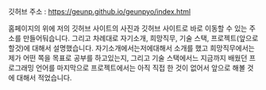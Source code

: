 깃허브 주소 : https://geunp.github.io/geunpyo/index.html

홈페이지의 위에 저의 깃허브 사이트의 사진과 깃허브 사이트로 바로 이동할 수 있는 주소를 만들어둬습니다.
그리고 차례대로 자기소개, 희망직무, 기술 스택, 프로젝트(앞으로 할것)에 대해서 설명했습니다.
자기소개에서는저에대해서 소개를 했고 희망직무에서는 제가 어떤 쪽을 목표로 공부를 하고있는지, 그리고 기술 스택에서느 지금까지 배웠던 프로그래밍 언어를 마지막으로 프로젝트에서는 아직 직접 한 것이 없어서 앞으로 해볼 것에 대해서 적었습니다. 

